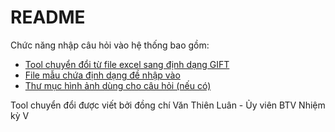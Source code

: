 # README
Chức năng nhập câu hỏi vào hệ thống bao gồm:
- [Tool chuyển đổi từ file excel sang định dạng GIFT](xlsxToGift.py)
- [File mẫu chứa định dạng đề nhập vào](de.xlsx)
- [Thư mục hình ảnh dùng cho câu hỏi (nếu có)](images/)

Tool chuyển đổi được viết bởi đồng chí Văn Thiên Luân - Ủy viên BTV Nhiệm kỳ V